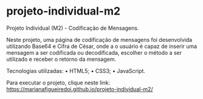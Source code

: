 # projeto-individual-m2
Projeto Individual (M2) - Codificação de Mensagens.

Neste projeto, uma página de codificação de mensagens foi desenvolvida utilizando Base64 e Cifra de César, onde a o usuário é capaz de inserir uma mensagem a ser codificada ou decodificada, escolher o método a ser utilizado e receber o retorno da mensagem. 

Tecnologias utilizadas:
•	HTML5;
•	CSS3;
•	JavaScript.

Para executar o projeto, clique neste link: https://marianafigueiredoi.github.io/projeto-individual-m2/
